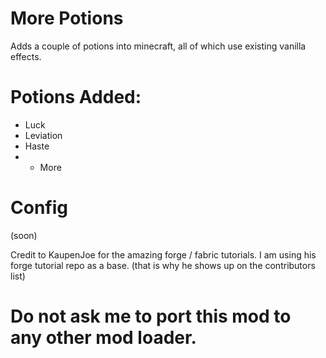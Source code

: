 # More Potions

Adds a couple of potions into minecraft, all of which use existing vanilla effects.



# Potions Added:

- Luck
- Leviation
- Haste
- + More
 
# Config
(soon)


Credit to KaupenJoe for the amazing forge / fabric tutorials. I am using his forge tutorial repo as a base. (that is why he shows up on the contributors list)


# Do not ask me to port this mod to any other mod loader. 

